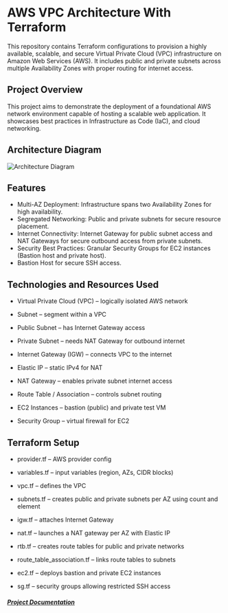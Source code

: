 # AWS VPC Architecture With Terraform
This repository contains Terraform configurations to provision a highly available, scalable, and secure Virtual Private Cloud (VPC) infrastructure on Amazon Web Services (AWS). It includes public and private subnets across multiple Availability Zones with proper routing for internet access.

## Project Overview
This project aims to demonstrate the deployment of a foundational AWS network environment capable of hosting a scalable web application. It showcases best practices in Infrastructure as Code (IaC), and cloud networking.

## Architecture Diagram
![Architecture Diagram](https://github.com/user-attachments/assets/a4663abd-28e3-457b-ac51-9933469fae10)

## Features
- Multi-AZ Deployment: Infrastructure spans two Availability Zones for high availability.
- Segregated Networking: Public and private subnets for secure resource placement.
- Internet Connectivity: Internet Gateway for public subnet access and NAT Gateways for secure outbound access from private subnets.
- Security Best Practices: Granular Security Groups for EC2 instances (Bastion host and private host). 
- Bastion Host for secure SSH access.

## Technologies and Resources Used
- Virtual Private Cloud (VPC) – logically isolated AWS network

- Subnet – segment within a VPC

- Public Subnet – has Internet Gateway access

- Private Subnet – needs NAT Gateway for outbound internet

- Internet Gateway (IGW) – connects VPC to the internet

- Elastic IP – static IPv4 for NAT

- NAT Gateway – enables private subnet internet access

- Route Table / Association – controls subnet routing

- EC2 Instances – bastion (public) and private test VM

- Security Group – virtual firewall for EC2

## Terraform Setup
- provider.tf – AWS provider config

- variables.tf – input variables (region, AZs, CIDR blocks)

- vpc.tf – defines the VPC

- subnets.tf – creates public and private subnets per AZ using count and element

- igw.tf – attaches Internet Gateway

- nat.tf – launches a NAT gateway per AZ with Elastic IP

- rtb.tf – creates route tables for public and private networks

- route_table_association.tf – links route tables to subnets

- ec2.tf – deploys bastion and private EC2 instances

- sg.tf – security groups allowing restricted SSH access

##### [Project Documentation](https://keneojiteli.hashnode.dev/cloud-networking-in-practice-building-a-highly-available-vpc-on-aws-with-terraform) 
